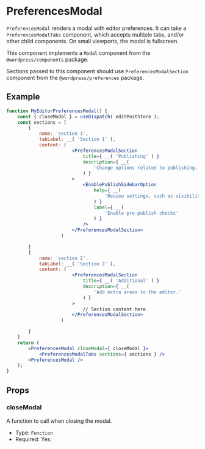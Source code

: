 # PreferencesModal

`PreferencesModal` renders a modal with editor preferences. It can take a `PreferencesModalTabs` component, which accepts multiple tabs, and/or other child components. On small viewports, the modal is fullscreen.

This component implements a `Modal` component from the `@wordpress/components` package.

Sections passed to this component should use `PreferencesModalSection` component from the `@wordpress/preferences` package.

## Example

```jsx
function MyEditorPreferencesModal() {
	const { closeModal } = useDispatch( editPostStore );
	const sections = [
		{
			name: 'section 1',
			tabLabel: __( 'Section 1' ),
			content: (
						<PreferencesModalSection
							title={ __( 'Publishing' ) }
							description={ __(
								'Change options related to publishing.'
							) }
						>
							<EnablePublishSidebarOption
								help={ __(
									'Review settings, such as visibility and tags.'
								) }
								label={ __(
									'Enable pre-publish checks'
								) }
							/>
						</PreferencesModalSection>
					)

		}
		{
			name: 'section 2',
			tabLabel: __( 'Section 2' ),
			content: (
						<PreferencesModalSection
							title={ __( 'Additional' ) }
							description={ __(
								'Add extra areas to the editor.'
							) }
						>
							// Section content here
						</PreferencesModalSection>
					)

		}
	]
	return (
		<PreferencesModal closeModal={ closeModal }>
			<PreferencesModalTabs sections={ sections } />
		<PreferencesModal />
	);
}
```

## Props

### closeModal

A function to call when closing the modal.

-   Type: `Function`
-   Required: Yes.
